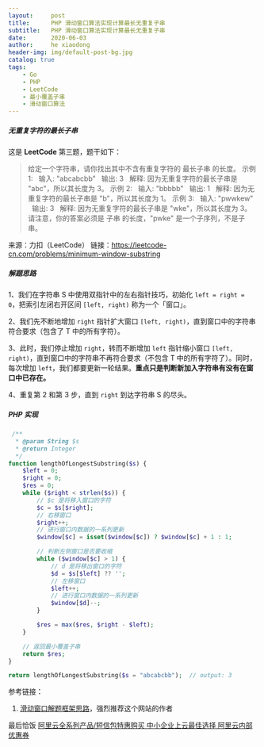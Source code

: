 ```yaml
---
layout:     post
title:      PHP 滑动窗口算法实现计算最长无重复子串
subtitle:   PHP 滑动窗口算法实现计算最长无重复子串
date:       2020-06-03
author:     he xiaodong
header-img: img/default-post-bg.jpg
catalog: true
tags:
    - Go
    - PHP
    - LeetCode
    - 最小覆盖子串
    - 滑动窗口算法
---
```

##### 无重复字符的最长子串
这是 **LeetCode** 第三题，题干如下：
> 给定一个字符串，请你找出其中不含有重复字符的 最长子串 的长度。
示例 1:
&nbsp;&nbsp;输入: "abcabcbb"
&nbsp;&nbsp;输出: 3 
&nbsp;&nbsp;解释: 因为无重复字符的最长子串是 "abc"，所以其长度为 3。
示例 2:
&nbsp;&nbsp;输入: "bbbbb"
&nbsp;&nbsp;输出: 1
&nbsp;&nbsp;解释: 因为无重复字符的最长子串是 "b"，所以其长度为 1。
示例 3:
&nbsp;&nbsp;输入: "pwwkew"
&nbsp;&nbsp;输出: 3
&nbsp;&nbsp;解释: 因为无重复字符的最长子串是 "wke"，所以其长度为 3。请注意，你的答案必须是 子串 的长度，"pwke" 是一个子序列，不是子串。

来源：力扣（LeetCode）
链接：https://leetcode-cn.com/problems/minimum-window-substring

##### 解题思路
1、我们在字符串 S 中使用双指针中的左右指针技巧，初始化 `left = right = 0`，把索引左闭右开区间 `[left, right)` 称为一个「窗口」。

2、我们先不断地增加 `right` 指针扩大窗口 `[left, right)`，直到窗口中的字符串符合要求（包含了 T 中的所有字符）。

3、此时，我们停止增加 `right`，转而不断增加 `left` 指针缩小窗口 `[left, right)`，直到窗口中的字符串不再符合要求（不包含 T 中的所有字符了）。同时，每次增加 `left`，我们都要更新一轮结果。**重点只是判断新加入字符串有没有在窗口中已存在。**

4、重复第 2 和第 3 步，直到 `right` 到达字符串 S 的尽头。


##### PHP 实现
```php
 /**
  * @param String $s
  * @return Integer
  */
function lengthOfLongestSubstring($s) {
    $left = 0;
    $right = 0;
    $res = 0;
    while ($right < strlen($s)) {
        // $c 是将移入窗口的字符
        $c = $s[$right];
        // 右移窗口
        $right++;
        // 进行窗口内数据的一系列更新
        $window[$c] = isset($window[$c]) ? $window[$c] + 1 : 1;

        // 判断左侧窗口是否要收缩
        while ($window[$c] > 1) {
            // d 是将移出窗口的字符
            $d = $s[$left] ?? '';
            // 左移窗口
            $left++;
            // 进行窗口内数据的一系列更新
            $window[$d]--;
        }

        $res = max($res, $right - $left);
    }

    // 返回最小覆盖子串
    return $res;
}

return lengthOfLongestSubstring($s = "abcabcbb");  // output: 3
```

参考链接：
 1. [滑动窗口解题框架思路](https://labuladong.gitbook.io/algo/di-ling-zhang-bi-du-xi-lie/hua-dong-chuang-kou-ji-qiao-jin-jie)，强烈推荐这个网站的作者


最后恰饭 [阿里云全系列产品/短信包特惠购买 中小企业上云最佳选择 阿里云内部优惠券](https://www.aliyun.com/minisite/goods?userCode=0amqgcs9)